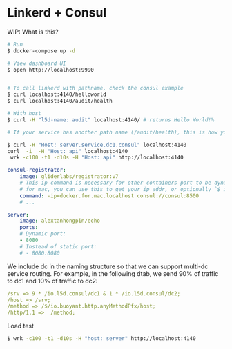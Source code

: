 # Linkerd + Consul

WIP: What is this?


```bash
# Run
$ docker-compose up -d

# View dashboard UI
$ open http://localhost:9990


# To call linkerd with pathname, check the consul example
$ curl localhost:4140/helloworld
$ curl localhost:4140/audit/health

# With host
$ curl -H "l5d-name: audit" localhost:4140/ # returns Hello World!%

# If your service has another path name (/audit/health), this is how you specify it

$ curl -H "Host: server.service.dc1.consul" localhost:4140
curl  -i  -H "Host: api" localhost:4140
 wrk -c100 -t1 -d10s -H "Host: api" http://localhost:4140
```

```yaml
consul-registrator:
    image: gliderlabs/registrator:v7
    # This ip command is necessary for other containers port to be dynamic
    # for mac, you can use this to get your ip addr, or optionally `$ ipconfig getifaddr en0`
    command: -ip=docker.for.mac.localhost consul://consul:8500
    # ...

server:
    image: alextanhongpin/echo
    ports:
    # Dynamic port:
    - 8080
    # Instead of static port:
    # - 8080:8080
```

We include dc in the naming structure so that we can support multi-dc service routing. For example, in the following dtab, we send 90% of traffic to dc1 and 10% of traffic to dc2:
```yaml
/srv => 9 * /io.l5d.consul/dc1 & 1 * /io.l5d.consul/dc2;
/host => /srv;
/method => /$/io.buoyant.http.anyMethodPfx/host;
/http/1.1 =>  /method;
```


Load test
```bash
$ wrk -c100 -t1 -d10s -H "host: server" http://localhost:4140
```
